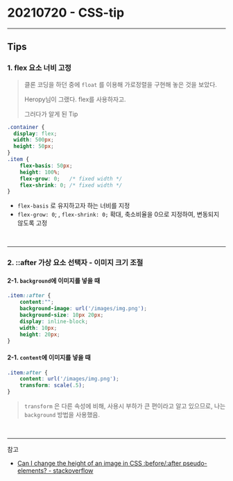 # 20210720 - CSS-tip

---

## Tips

### 1. flex 요소 너비 고정

> 클론 코딩을 하던 중에  `float` 를 이용해 가로정렬을 구현해 놓은 것을 보았다.
>
> Heropy님이 그랬다. flex를 사용하자고.
>
> 그러다가 알게 된 Tip

```css
.container {
  display: flex;
  width: 500px;
  height: 50px;
}
.item {
    flex-basis: 50px;
    height: 100%;
    flex-grow: 0;   /* fixed width */
    flex-shrink: 0; /* fixed width */
}
```

- `flex-basis` 로 유지하고자 하는 너비를 지정
- `flex-grow: 0`; , `flex-shrink: 0;` 확대, 축소비율을 0으로 지정하여, 변동되지 않도록 고정



<br>

---

### 2. ::after 가상 요소 선택자 - 이미지 크기 조절

#### 2-1. `background`에 이미지를 넣을 때

```css
.item::after {
    content:"";
    background-image: url('/images/img.png');
    background-size: 10px 20px;
    display: inline-block;
    width: 10px; 
    height: 20px;
}
```

#### 2-1. `content`에 이미지를 넣을 때

```css
.item:after {
    content: url('/images/img.png');
    transform: scale(.5);
}
```

> `transform` 은 다른 속성에 비해, 사용시 부하가 큰 편이라고 알고 있으므로, 나는 `background` 방법을 사용했음.



<br>

---

참고

- [Can I change the height of an image in CSS :before/:after pseudo-elements? - stackoverflow](https://stackoverflow.com/questions/8977957/can-i-change-the-height-of-an-image-in-css-before-after-pseudo-elements)
